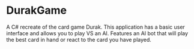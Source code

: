 # DurakGame
 A C# recreate of the card game Durak. This application has a basic user interface and allows you to play VS an AI. Features an AI bot that will play the best card in hand or react to the card you have played.
